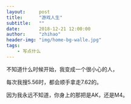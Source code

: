 ```yaml
---
layout:     post
title:      "游戏人生"
subtitle:   ""
date:       2018-12-21 12:00:00
author:     "zhihao"
header-img: "img/home-bg-walle.jpg"
tags:
    - 写点什么
---
```


不知道什么时候开始，我变成一个很小心的人，

每次我搜5.56时，都会顺手拿走7.62的。

因为我永远不知道，你身上的那把是AK，还是M4。